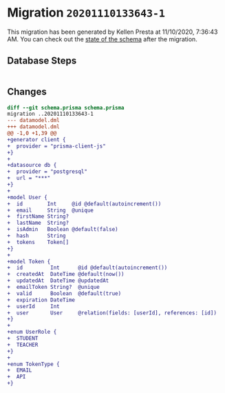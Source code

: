 # Migration `20201110133643-1`

This migration has been generated by Kellen Presta at 11/10/2020, 7:36:43 AM.
You can check out the [state of the schema](./schema.prisma) after the migration.

## Database Steps

```sql

```

## Changes

```diff
diff --git schema.prisma schema.prisma
migration ..20201110133643-1
--- datamodel.dml
+++ datamodel.dml
@@ -1,0 +1,39 @@
+generator client {
+  provider = "prisma-client-js"
+}
+
+datasource db {
+  provider = "postgresql"
+  url = "***"
+}
+
+model User {
+  id        Int     @id @default(autoincrement())
+  email     String  @unique
+  firstName String?
+  lastName  String?
+  isAdmin   Boolean @default(false)
+  hash      String
+  tokens    Token[]
+}
+
+model Token {
+  id         Int      @id @default(autoincrement())
+  createdAt  DateTime @default(now())
+  updatedAt  DateTime @updatedAt
+  emailToken String?  @unique
+  valid      Boolean  @default(true)
+  expiration DateTime
+  userId     Int
+  user       User     @relation(fields: [userId], references: [id])
+}
+
+enum UserRole {
+  STUDENT
+  TEACHER
+}
+
+enum TokenType {
+  EMAIL
+  API
+}
```


